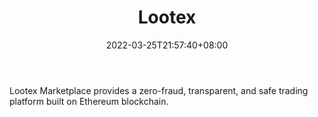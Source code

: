 ﻿---
weight: 
title: "Lootex"
description: "Lootex Marketplace provides a zero-fraud, transparent, and safe trading platform built on Ethereum blockchain."
date: 2022-03-25T21:57:40+08:00
lastmod: 2022-03-25T16:45:40+08:00
draft: false
authors: ["Metabd"]
featuredImage: "153.png"
link: "https://lootex.io/zh-TW"
tags: ["Lootex","交易所"]
categories: ["navigation"]
navigation: ["交易所"]
lightgallery: true
toc: true
pinned: false
recommend: false
recommend1: false
---
Lootex Marketplace provides a zero-fraud, transparent, and safe trading platform built on Ethereum blockchain.
